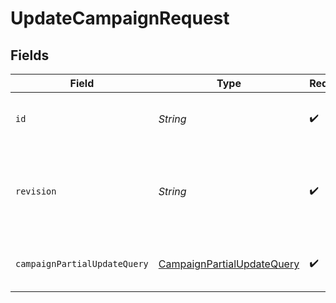 # UpdateCampaignRequest


## Fields

| Field                                                                               | Type                                                                                | Required                                                                            | Description                                                                         |
| ----------------------------------------------------------------------------------- | ----------------------------------------------------------------------------------- | ----------------------------------------------------------------------------------- | ----------------------------------------------------------------------------------- |
| `id`                                                                                | *String*                                                                            | :heavy_check_mark:                                                                  | The campaign ID to be retrieved                                                     |
| `revision`                                                                          | *String*                                                                            | :heavy_check_mark:                                                                  | API endpoint revision (format: YYYY-MM-DD[.suffix])                                 |
| `campaignPartialUpdateQuery`                                                        | [CampaignPartialUpdateQuery](../../models/components/CampaignPartialUpdateQuery.md) | :heavy_check_mark:                                                                  | Update a campaign and return it                                                     |